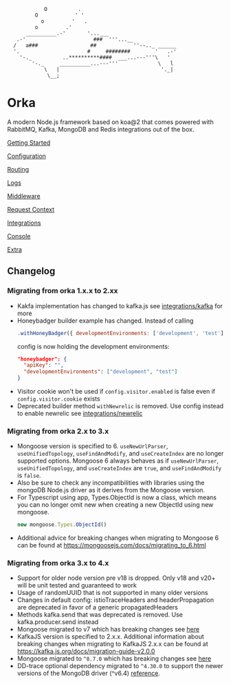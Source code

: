                 O          .
             O            ' '
               o         '   .
             o         .'
          __________.-'       '...___
       .-'                      ###  '''...__
      /   a###                 ##            ''--.._ ______
      '.                      #     ########        '   .-'
        '-._          ..**********####  ___...---'''\   '
            '-._     __________...---'''             \   l
                \   |                                 '._|
                 \__;

# Orka

A modern Node.js framework based on koa@2 that comes powered with RabbitMQ, Kafka, MongoDB and Redis integrations out of the box.

[Getting Started](https://workable.github.io/orka/getting-started)

[Configuration](https://workable.github.io/orka/configuration)

[Routing](https://workable.github.io/orka/routing)

[Logs](https://workable.github.io/orka/logs)

[Middleware](https://workable.github.io/orka/middleware)

[Request Context](https://workable.github.io/orka/request-context)

[Integrations](https://workable.github.io/orka/integrations/index)

[Console](https://workable.github.io/orka/console)

[Extra](https://workable.github.io/orka/extra/index)


## Changelog

### Migrating from orka  1.x.x to 2.xx

- Kakfa implementation has changed to kafka.js see [integrations/kafka](https://workable.github.io/orka/integrations/kafka.html#migrating-from-orka--2xx) for more
- Honeybadger builder example has changed. Instead of calling 
  ```js
  .withHoneyBadger({ developmentEnvironments: ['development', 'test'] })
  ```
  config is now holding the development environments:
  ```json
  "honeybadger": {
    "apiKey": "",
    "developmentEnvironments": ["development", "test"]
  }
  ```
- Visitor cookie won't be used if `config.visitor.enabled` is false even if `config.visitor.cookie` exists
- Deprecated builder method `withNewrelic` is removed. Use config instead to enable newrelic see [integrations/newrelic](https://workable.github.io/orka/integrations/newrelic.html)


### Migrating from orka  2.x to 3.x

- Mongoose version is specified to 6. `useNewUrlParser`, `useUnifiedTopology`, `useFindAndModify`, and `useCreateIndex`
are no longer supported options. Mongoose 6 always behaves as if `useNewUrlParser`, `useUnifiedTopology`, and 
`useCreateIndex` are `true`, and `useFindAndModify` is `false`. 
- Also be sure to check any incompatibilities with libraries using the mongoDB Node.js driver as it derives from the 
Mongoose version.
- For Typescript using app,  Types.ObjectId is now a class, which means you can no longer omit new when creating a new 
ObjectId using new mongoose. 
  ```js 
  new mongoose.Types.ObjectId()
  ```
- Additional advice for breaking changes when migrating to Mongoose 6 can be found at https://mongoosejs.com/docs/migrating_to_6.html 

### Migrating from orka  3.x to 4.x

- Support for older node version pre v18 is dropped. Only v18 and v20+ will be unit tested and guaranteed to work
- Usage of randomUUID that is not supported in many older versions
- Changes in default config: istioTraceHeaders and headerPropagation are deprecated in favor of a generic propagatedHeaders
- Methods kafka.send that was deprecated is removed. Use kafka.producer.send instead
- Mongoose migrated to v7 which has breaking changes see [here](https://mongoosejs.com/docs/7.x/docs/migrating_to_7.html)
- KafkaJS version is specified to 2.x.x. Additional information about breaking changes when migrating to KafkaJS 2.x.x can be found at https://kafka.js.org/docs/migration-guide-v2.0.0
- Mongoose migrated to `^8.7.0` which has breaking changes see [here](https://mongoosejs.com/docs/migrating_to_8.html)
- DD-trace optional dependency migrated to `^4.30.0` to support the newer versions of the MongoDB driver (^v6.4) [reference](https://github.com/DataDog/dd-trace-js/releases/tag/v4.30.0).